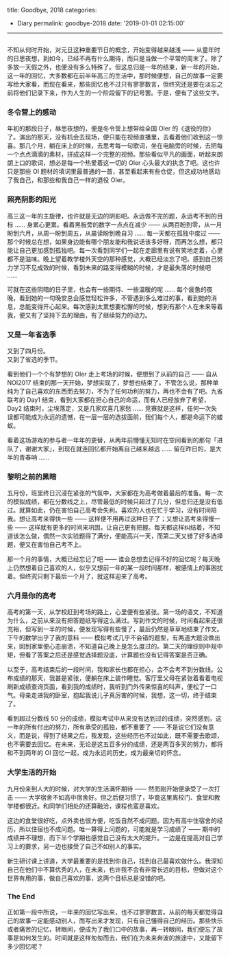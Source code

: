 title: Goodbye, 2018
categories:
  - Diary
permalink: goodbye-2018
date: '2019-01-01 02:15:00'
---

<div style="width: 100%; text-align: center; "><div id="aplayer" class="aplayer" style="width: 100%; max-width: 550px; text-align: left; display: inline-block; background: #fff; "></div></div>

<style>.post .post-content .aplayer { margin-top: 20px; }</style>

<script>var ap = new APlayer({ element: document.getElementById('aplayer'), narrow: false, autoplay: false, preload: 'metadata', showlrc: 3, mutex: true, theme: '#615754', music: { title: '風の唄', author: '京都幻想剧团 + 凋叶棕', url: 'https://oi-blog.cdn.menci.xyz/music/fzg/fzg.ogg', pic: 'https://oi-blog.cdn.menci.xyz/music/fzg/fzg.jpg', lrc: 'https://oi-blog.cdn.menci.xyz/music/fzg/fzg.lrc' } });</script>

不知从何时开始，对元旦这种重要节日的概念，开始变得越来越浅 —— 从童年时的日思夜想，到如今，已经不再有什么期待，而只是当做一个平常的周末了。除了多放一天假之外，也便没有多么特殊了。但这总归是一年的结束，新一年的开始，这一年的回忆，大多数都在前半年高三的生活中，那时候便想，自己的故事一定要写给大家看，而现在看来，那些回忆也不过只有寥寥数言，但终究还是要在淡忘之前将他们记录下来，作为人生的一个阶段留下的记号罢。于是，便有了这些文字。

<!-- more -->

### 冬令营上的感动
年初的那段日子，昼思夜想的，便是冬令营上想带给全国 OIer 的《退役的你》了。演出的那天，没有机会去现场，便只能在视频直播里，去看着他们收到这一惊喜。那几个月，躺在床上的时候，去思考每一句歌词，坐在电脑旁的时候，去把每一个点点滴滴的素材，拼成这样一个完整的视频。那些看似平凡的画面，听起来朗朗上口的歌词，想必是每一个热爱着这一切的 OIer 心头最大的执念了吧。这也许只是那些 OI 题材的填词里最普通的一首，甚至看起来有些仓促，但这成功地感动了我自己，和那些和我自己一样的退役 OIer。

### 照亮阴影的阳光
高三这一年的主旋律，也许就是无边的阴影吧。永远做不完的题，永远考不到的目标 …… 身累心更累。看着黑板旁的数字一点点在减少 —— 从两百盼到零，从一月盼到六月，从周一盼到周五，从晨读盼到晚自习 …… 每一天都在孤独中度过 —— 那个时候总在想，如果身边能有哪个朋友能和我说话该多好呀，而再怎么想，都只能让自己更加感到孤独吧。每一次看到同学们一起在走廊里有说有笑地走着，心里都不是滋味。晚上望着教学楼外天空的那种感觉，大概已经淡忘了吧。感到自己努力学习不见成效的时候，看到未来的路变得模糊的时候，才是最失落的时候吧 ……

可就在这些阴暗的日子里，也会有一些期待、一些温暖的呢 …… 每个疲惫的夜晚，看到她的一句晚安总会感觉轻松许多，不管遇到多么难过的事，看到她的消息，总能变得开心起来。每次感到太累想要松懈的时候，想到有那个人在未来等着我，便又有了坚持下去的理由，有了继续努力的动力。

### 又是一年省选季
又到了四月份。  
又到了省选的季节。

看到他们一个个有梦想的 OIer 走上考场的时候，便想到了从前的自己 —— 自从 NOI2017 结束的那一天开始，梦想实现了，梦想也结束了。不管怎么说，那种单纯为了自己喜欢的东西而去努力，不为了任何功利的努力，再也不会有了吧。九省联考的 Day1 结束，看到大家都在担心自己的命运，而有人已经放弃了希望，Day2 结束时，尘埃落定，又是几家欢喜几家愁 …… 竞赛就是这样，任何一次失误都可能成为永远的遗憾，在一层一层的选拔面前，我们每个人，都是命运下的蝼蚁。

看着这场游戏的参与者一年年的更替，从两年前懵懂无知时在空间看到的那句「进队了，谢谢大家」，到现在就连回忆都开始离自己越来越远 …… 留在昨日的，是大半的青春呐 ……

### 黎明之前的黑暗
五月份，班里终日沉浸在紧张的气氛中，大家都在为高考做着最后的准备。每一次的模拟成绩，都在分数线之上，尽管最低的时候只超过了几分，但总归还是没有低过。就算如此，仍在害怕自己高考会失利。喜欢的人也在忙于学习，没有时间陪我。想让高考来得快一些 —— 这样便不用再过这种日子了；又想让高考来得慢一些 —— 这样就有更多的时间来巩固，让自己更有把握。每天都这样纠结着，不知道该怎么做，偶然一次实验题得了满分，便能高兴一天，而第二天又错了好多选择题，便又在害怕自己考不上。

那一个月的事情，大概已经忘记了吧 —— 谁会总想去记得不好的回忆呢？每天晚上仍然想着自己喜欢的人，似乎又想前一年的某一段时间那样，被感情上的事困扰着。但终究只剩下最后一个月了，就这样迎来了高考。

### 六月是你的高考
高考的第一天，从学校赶到考场的路上，心里便有些紧张。第一场的语文，不知道为什么，之前从来没有把答题纸写得这么满过。写到作文的时候，时间看起来还很充裕，但写到一半的时候，便发现写得有些慢了，最后仍然是草草地结束了作文。下午的数学出乎了我的意料 —— 模拟考试几乎不会错的题型，有两道大题没做出来，回到家里便心态崩溃，不知道自己晚上是怎么度过的。第二天的理综则中规中矩，但看了答案之后还是感觉选择题没底，计算题也没有记得答案是否正确。

以至于，高考结束后的一段时间，我和家长也都在担心，会不会考不到分数线。公布成绩的那天，我甚是紧张，便躺在床上装作睡觉。客厅里父母在紧张着看着电视刷新成绩查询页面，看到我的成绩时，我听到门外传来惊喜的叫声，便松了一口气。母亲走进我的卧室，抱起我说儿子真厉害的时候，我想，这一切，终于结束了。

看到超过分数线 50 分的成绩，模拟考试中从来没有达到过的成绩，突然感到，这一年的所有付出的努力，所有承受的孤独，都不重要了 —— 不是说它们没有意义，而是说，得到了结果之后，我发现，这些经历也不过如此，既不需要去歌颂，也不需要去回忆。在未来，无论是这五百多分的成绩，还是两百多天的努力，都将和不到两年的 OI 回忆一起，成为永远的历史，成为最亲切的怀念。

### 大学生活的开始
九月份来到人大的时候，对大学的生活满怀期待 —— 然而刚开始便承受了一次打击 —— 大学宿舍不如高中宿舍好。但之后便习惯了，毕竟这里离校门、食堂和教学楼都很近。和同学们相处的还算融洽，课程也蛮是喜欢。

这边的食堂很好吃，点外卖也很方便，吃饭自然不成问题。因为有高中住宿舍的经历，所以住宿也不成问题。唯一算得上问题的，可能就是学习成绩了 —— 期中的成绩并不理想，而下半个学期也感觉自己没有太大的提升。一边是在提高对自己学习上的要求，另一边也接受了自己不如别人的事实。

新生研讨课上讲道，大学最重要的是找到你自己，找到自己最喜欢做什么。我深知自己在他们中不算优秀的人，在未来，也许我不会有非常长远的目标，但做对这个世界有用的事，做自己喜欢的事，这两个目标总是没错的吧。

### The End
正如第一段中所说，一年来的回忆写出来，也不过寥寥数言。从前的每天都觉得自己的故事一定能感动别人，而写出来才发现，只有自己懂得自己的经历。那些快乐或者痛苦的记忆，转眼间，便成为了我们口中的故事，再一转眼间，我们便忘了故事是如何发生的。时间就是这样匆匆而去，我们在为未来奔波的旅途中，又能留下多少回忆呢？
